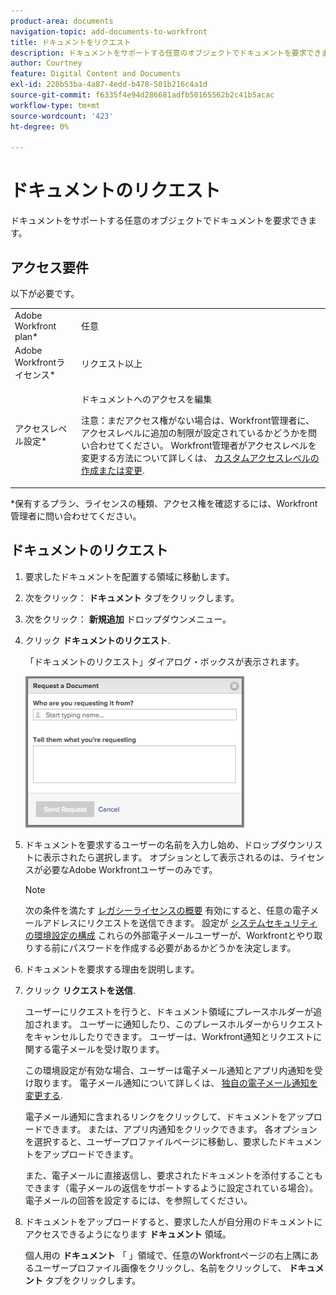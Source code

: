 ```yaml
---
product-area: documents
navigation-topic: add-documents-to-workfront
title: ドキュメントをリクエスト
description: ドキュメントをサポートする任意のオブジェクトでドキュメントを要求できます。
author: Courtney
feature: Digital Content and Documents
exl-id: 228b53ba-4a87-4edd-b478-501b216c4a1d
source-git-commit: f6335f4e94d286681adfb50165562b2c41b5acac
workflow-type: tm+mt
source-wordcount: '423'
ht-degree: 0%

---
```


# ドキュメントのリクエスト

ドキュメントをサポートする任意のオブジェクトでドキュメントを要求できます。

## アクセス要件

以下が必要です。

<table style="table-layout:auto"> 
 <col> 
 <col> 
 <tbody> 
  <tr> 
   <td role="rowheader">Adobe Workfront plan*</td> 
   <td> <p> 任意</p> </td> 
  </tr> 
  <tr> 
   <td role="rowheader">Adobe Workfrontライセンス*</td> 
   <td> <p>リクエスト以上</p> </td> 
  </tr> 
  <tr> 
   <td role="rowheader">アクセスレベル設定*</td> 
   <td> <p>ドキュメントへのアクセスを編集</p> <p>注意：まだアクセス権がない場合は、Workfront管理者に、アクセスレベルに追加の制限が設定されているかどうかを問い合わせてください。 Workfront管理者がアクセスレベルを変更する方法について詳しくは、 <a href="../../administration-and-setup/add-users/configure-and-grant-access/create-modify-access-levels.md" class="MCXref xref">カスタムアクセスレベルの作成または変更</a>.</p> </td> 
  </tr> 
 </tbody> 
</table>

&#42;保有するプラン、ライセンスの種類、アクセス権を確認するには、Workfront管理者に問い合わせてください。

## ドキュメントのリクエスト

1. 要求したドキュメントを配置する領域に移動します。
1. 次をクリック： **ドキュメント** タブをクリックします。 
1. 次をクリック： **新規追加** ドロップダウンメニュー。

1. クリック **ドキュメントのリクエスト**.

   「ドキュメントのリクエスト」ダイアログ・ボックスが表示されます。

   ![document_request.png](assets/document-request-350x242.png)

1. ドキュメントを要求するユーザーの名前を入力し始め、ドロップダウンリストに表示されたら選択します。 オプションとして表示されるのは、ライセンスが必要なAdobe Workfrontユーザーのみです。

   >[!NOTE]
   >
   >次の条件を満たす [レガシーライセンスの概要](../../administration-and-setup/add-users/access-levels-and-object-permissions/wf-licenses.md) 有効にすると、任意の電子メールアドレスにリクエストを送信できます。 設定が [システムセキュリティの環境設定の構成](../../administration-and-setup/manage-workfront/security/configure-security-preferences.md) これらの外部電子メールユーザーが、Workfrontとやり取りする前にパスワードを作成する必要があるかどうかを決定します。 

1. ドキュメントを要求する理由を説明します。
1. クリック **リクエストを送信**.

   ユーザーにリクエストを行うと、ドキュメント領域にプレースホルダーが追加されます。 ユーザーに通知したり、このプレースホルダーからリクエストをキャンセルしたりできます。 ユーザーは、Workfront通知とリクエストに関する電子メールを受け取ります。

   この環境設定が有効な場合、ユーザーは電子メール通知とアプリ内通知を受け取ります。 電子メール通知について詳しくは、 [独自の電子メール通知を変更する](../../workfront-basics/using-notifications/activate-or-deactivate-your-own-event-notifications.md).

   電子メール通知に含まれるリンクをクリックして、ドキュメントをアップロードできます。 または、アプリ内通知をクリックできます。 各オプションを選択すると、ユーザープロファイルページに移動し、要求したドキュメントをアップロードできます。

   また、電子メールに直接返信し、要求されたドキュメントを添付することもできます（電子メールの返信をサポートするように設定されている場合）。 電子メールの回答を設定するには、を参照してください。

1. ドキュメントをアップロードすると、要求した人が自分用のドキュメントにアクセスできるようになります **ドキュメント** 領域。

   個人用の **ドキュメント** 「 」領域で、任意のWorkfrontページの右上隅にあるユーザープロファイル画像をクリックし、名前をクリックして、 **ドキュメント** タブをクリックします。
